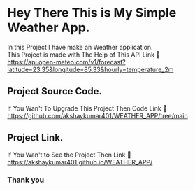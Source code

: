 # Hey There This is My Simple Weather App.

 In this Project I have make an Weather application. <br>
 This Project is made with The Help of This API Link 🔗 <br>
 https://api.open-meteo.com/v1/forecast?latitude=23.35&longitude=85.33&hourly=temperature_2m


## Project Source Code.
   If You Wan't To Upgrade This Project Then Code Link 🔗 <br>
   https://github.com/akshaykumar401/WEATHER_APP/tree/main

## Project Link.
   If You Wan't to See the Project Then Link 🔗 <br>
   https://akshaykumar401.github.io/WEATHER_APP/

### Thank you 
